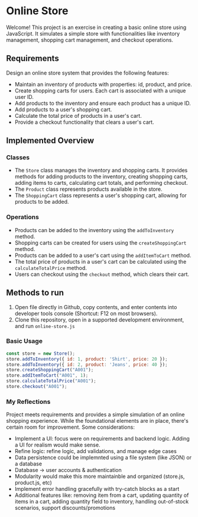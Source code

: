 # Online Store

Welcome! This project is an exercise in creating a basic online store using JavaScript. It simulates a simple store with functionalities like inventory management, shopping cart management, and checkout operations.

## Requirements

Design an online store system that provides the following features:

- Maintain an inventory of products with properties: id, product, and price.
- Create shopping carts for users. Each cart is associated with a unique user ID.
- Add products to the inventory and ensure each product has a unique ID.
- Add products to a user's shopping cart.
- Calculate the total price of products in a user's cart.
- Provide a checkout functionality that clears a user's cart.

## Implemented Overview

### Classes

- The `Store` class manages the inventory and shopping carts. It provides methods for adding products to the inventory, creating shopping carts, adding items to carts, calculating cart totals, and performing checkout.
- The `Product` class represents products available in the store.
- The `ShoppingCart` class represents a user's shopping cart, allowing for products to be added.

### Operations

- Products can be added to the inventory using the `addToInventory` method.
- Shopping carts can be created for users using the `createShoppingCart` method.
- Products can be added to a user's cart using the `addItemToCart` method.
- The total price of products in a user's cart can be calculated using the `calculateTotalPrice` method.
- Users can checkout using the `checkout` method, which clears their cart.

## Methods to run

1. Open file directly in Github, copy contents, and enter contents into developer tools console (Shortcut: F12 on most browsers).
2. Clone this repository, open in a supported development environment, and run `online-store.js`

### Basic Usage

```javascript
const store = new Store();
store.addToInventory({ id: 1, product: 'Shirt', price: 20 });
store.addToInventory({ id: 2, product: 'Jeans', price: 40 });
store.createShoppingCart("A001");
store.addItemToCart("A001", 1);
store.calculateTotalPrice("A001");
store.checkout("A001");
```

### My Reflections

Project meets requirements and provides a simple simulation of an online shopping experience. While the foundational elements are in place, there's certain room for improvement. Some considerations:
- Implement a UI: focus were on requirements and backend logic. Adding a UI for realism would make sense.
- Refine logic: refine logic, add validations, and manage edge cases
- Data persistence could be implemnted using a file system (like JSON) or a database
- Database -> user accounts & authentication
- Modularity would make this more maintainble and organized (store.js, product.js, etc)
- Implement error handling gracefully with try-catch blocks as a start
- Additional features like: removing item from a cart, updating quantity of items in a cart, adding quantity field to inventory, handling out-of-stock scenarios, support discounts/promotions
